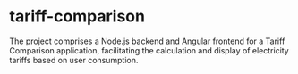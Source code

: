 # tariff-comparison
The project comprises a Node.js backend and Angular frontend for a Tariff Comparison application, facilitating the calculation and display of electricity tariffs based on user consumption.
